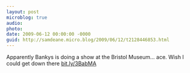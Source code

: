 ```yaml
---
layout: post
microblog: true
audio: 
photo: 
date: 2009-06-12 00:00:00 -0000
guid: http://samdeane.micro.blog/2009/06/12/t2128446853.html
---
```

Apparently Bankys is doing a show at the Bristol Museum... ace. Wish I could get down there [bit.ly/3BabMA](http://bit.ly/3BabMA)
